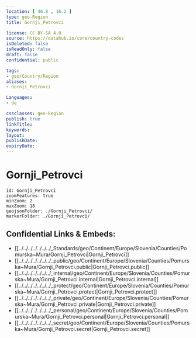 ```yaml
---
location: [ 46.8 , 16.2 ] 
type: geo-Region
title: Gornji_Petrovci

license: CC BY-SA 4.0
source: https://datahub.io/core/country-codes
isDeleted: false
isReadOnly: false
draft: false
confidential: public

tags:
- geo/Country/Region
aliases:
- Gornji_Petrovci

Languages:
- de

cssclasses: geo-Region
publish: true
linkTitle: 
keywords: 
layout: 
publishDate: 
expiryDate: 
---
```


# Gornji_Petrovci

```leaflet
id: Gornji_Petrovci
zoomFeatures: true 
minZoom: 2 
maxZoom: 18
geojsonFolder: ./Gornji_Petrovci/
markerFolder: ./Gornji_Petrovci/
```


## Confidential Links & Embeds: 
- [[../../../../../../../_Standards/geo/Continent/Europe/Slovenia/Counties/Pomurska~Mura/Gornji_Petrovci|Gornji_Petrovci]] 
- [[../../../../../../../_public/geo/Continent/Europe/Slovenia/Counties/Pomurska~Mura/Gornji_Petrovci.public|Gornji_Petrovci.public]] 
- [[../../../../../../../_internal/geo/Continent/Europe/Slovenia/Counties/Pomurska~Mura/Gornji_Petrovci.internal|Gornji_Petrovci.internal]] 
- [[../../../../../../../_protect/geo/Continent/Europe/Slovenia/Counties/Pomurska~Mura/Gornji_Petrovci.protect|Gornji_Petrovci.protect]] 
- [[../../../../../../../_private/geo/Continent/Europe/Slovenia/Counties/Pomurska~Mura/Gornji_Petrovci.private|Gornji_Petrovci.private]] 
- [[../../../../../../../_personal/geo/Continent/Europe/Slovenia/Counties/Pomurska~Mura/Gornji_Petrovci.personal|Gornji_Petrovci.personal]] 
- [[../../../../../../../_secret/geo/Continent/Europe/Slovenia/Counties/Pomurska~Mura/Gornji_Petrovci.secret|Gornji_Petrovci.secret]] 

